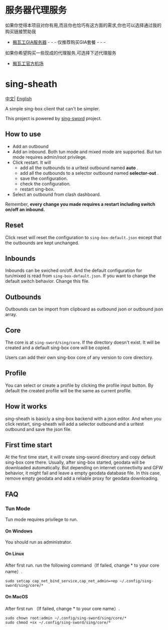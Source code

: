 # 服务器代理服务

如果你觉得本项目对你有用,而且你也恰巧有这方面的需求,你也可以选择通过我的购买链接赞助我  
- [搬瓦工GIA服务器](https://bandwagonhost.com/aff.php?aff=41846)  - - - 仅推荐购买GIA套餐 - - -   

如果你希望购买一些现成的代理服务,可选择下述代理服务
- [搬瓦工官方机场](https://justmysocks.net/members/aff.php?aff=16884)  

# sing-sheath
<a href="./README.zh_CN.md">中文</a>|
<a href="./README.md">English</a>

A simple sing-box client that can't be simpler.

This project is powered by [sing-sword](https://github.com/zzzgydi/sing-sword) project.

## How to use

- Add an outbound
- Add an inbound. Both tun mode and mixed mode are supported. But tun mode requires admin/root privilege.
- Click restart. It will
  - add all the outbounds to a urltest outbound named **auto** .
  - add all the outbounds to a selector outbound named **selector-out** .
  - save the configuration.
  - check the configuration.
  - restart sing-box.
- Select an outbound from clash dashboard.

Remember, **every change you made requires a restart including switch on/off an inbound.**

## Reset
Click reset will reset the configuration to `sing-box-default.json` except that the outbounds are kept unchanged.

## Inbounds
Inbounds can be swiched on/off. And the default configuration for tun/mixed is read
from `sing-box-default.json`. If you want to change the default switch behavior. Change this file.

## Outbounds
Outbounds can be import from clipboard as outbound json or outbound json array.

## Core
The core is at `sing-sword/sing/core`. If the
directory doesn't exist. It will be created and a default sing-box core will be copied.

Users can add their own sing-box core of any version to core directory.

## Profile
You can select or create a profile by clicking the profile input button. By default
the created profile will be the same as current profile.

## How it works

sing-sheath is basicly a sing-box backend with a json editor. And when you click restart, sing-sheath will add a selector outbound and a urltest outbound and save the json file.

## First time start
At the first time start, it will create sing-sword directory and copy default sing-box core there. Usually, after sing-box started, geodata will be downloaded automatically. But depending on internet connectivity and GFW behavior, it might fail and leave a empty geodata database file.
In this case, remove empty geodata and add a 
reliable proxy for geodata downloading.

## FAQ

### Tun Mode

Tun mode requires privilege to run.

#### On Windows

You should run as administrator.

#### On Linux

After first run. run the following command（If failed, change * to your core name）.

```
sudo setcap cap_net_bind_service,cap_net_admin=+ep ~/.config/sing-sword/sing/core/*
```

#### On MacOS

After first run （If failed, change * to your core name）.

```
sudo chown root:admin ~/.config/sing-sword/sing/core/*
sudo chmod +sx ~/.config/sing-sword/sing/core/*
```
